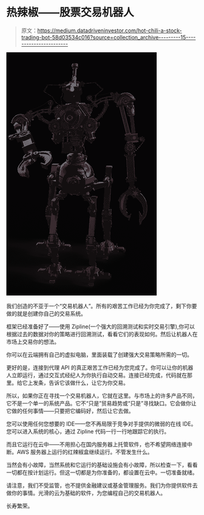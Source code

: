 # 热辣椒——股票交易机器人

> 原文：<https://medium.datadriveninvestor.com/hot-chili-a-stock-trading-bot-58d03534c016?source=collection_archive---------15----------------------->

![](img/d0b2ab03979ac644d6436daffc3cb0cd.png)

我们创造的不亚于一个“交易机器人”。所有的艰苦工作已经为你完成了，剩下你要做的就是创建你自己的交易系统。

框架已经准备好了——使用 Zipline(一个强大的回溯测试和实时交易引擎),你可以根据过去的数据对你的策略进行回溯测试，看看它们的表现如何。然后让机器人在市场上交易你的想法。

你可以在云端拥有自己的虚拟电脑，里面装载了创建强大交易策略所需的一切。

更好的是，连接到代理 API 的真正艰苦工作已经为您完成了。你可以让你的机器人立即运行，通过交互式经纪人为你执行自动交易。连接已经完成，代码就在那里。给它上发条，告诉它该做什么，让它为你交易。

所以，如果你正在寻找一个交易机器人，它就在这里。与市场上的许多产品不同，它不是一个单一的系统产品。它不“只是”贸易趋势或“只是”寻找缺口。它会做你让它做的任何事情——只要把它编码好，然后让它去做。

您可以使用任何您想要的 IDE——您不再局限于竞争对手提供的微弱的在线 IDE。您可以进入系统的核心，通过 Zipline 代码一行一行地跟踪它的执行。

而且它运行在云中——不用担心在国内服务器上托管软件，也不希望网络连接中断。AWS 服务器上运行的红辣椒盒继续运行。不管发生什么。

当然会有小故障，当然系统和它运行的基础设施会有小故障，所以检查一下，看看一切都在按计划运行。但这一切都是为你准备的，都设置在云中。一切准备就绪。

请注意，我们不受监管，也不提供金融建议或基金管理服务。我们为你提供软件去做你的事情。光滑的云为基础的软件，为您编程自己的交易机器人。

长寿繁荣。